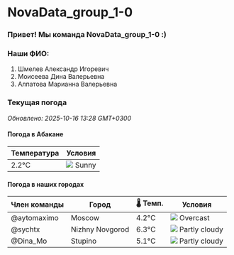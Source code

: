 # NovaData_group_1-0
### Привет! Мы команда NovaData_group_1-0 :)

### Наши ФИО:
1. Шмелев Александр Игоревич
2. Моисеева Дина Валерьевна
3. Алпатова Марианна Валерьевна

### Текущая погода
<!-- WEATHER:START -->
_Обновлено: 2025-10-16 13:28 GMT+0300_

#### Погода в Абакане

| Температура | Условия |
|-------------|----------|
| 2.2°C     | ![](https://cdn.weatherapi.com/weather/64x64/day/113.png) Sunny |

#### Погода в наших городах

| Член команды  | Город               | 🌡️ Темп.  | Условия          |
|---------------|---------------------|-----------|--------------------|
| @aytomaximo    | Moscow              |    4.2°C | ![](https://cdn.weatherapi.com/weather/64x64/day/122.png) Overcast     |
| @sychtx        | Nizhny Novgorod     |    6.3°C | ![](https://cdn.weatherapi.com/weather/64x64/day/116.png) Partly cloudy |
| @Dina_Mo       | Stupino             |    5.1°C | ![](https://cdn.weatherapi.com/weather/64x64/day/116.png) Partly cloudy |

<!-- WEATHER:END -->
